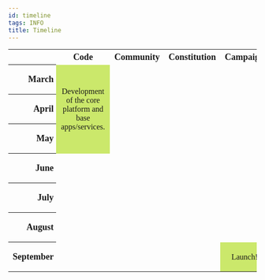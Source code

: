 ```yaml
---
id: timeline
tags: INFO
title: Timeline
---
```


<style>
#tl {
  font-family: Abel;
}
#tl th {
  font-size: 18px;
  padding-bottom: 5px;
  width: 100px;
  max-width: 100px;
}
#tl th.month {
  height: 60px;
  padding-right: 5px;
  text-align: right;
}
#tl td {
  font-size: 16px;
  padding: 10px;
  text-align: center;
}
#tl td.focus {
  background: #CBE86B;
  vertical-align: middle;
}
</style>
<table id="tl">
<tr>
<th></th>
<th>Code</th>
<th>Community</th>
<th>Constitution</th>
<th>Campaign</th>
</tr>
<tr>
<th class="month">March</th>
<td class="focus" rowspan="3">Development of the core platform and base apps/services.</td>
<td></td>
<td></td>
<td></td>
</tr>
<tr>
<th class="month">April</th>
<td></td>
<td></td>
<td></td>
</tr>
<tr>
<th class="month">May</th>
<td></td>
<td></td>
<td></td>
</tr>
<tr>
<th class="month">June</th>
<td></td>
<td></td>
<td></td>
<td></td>
</tr>
<tr>
<th class="month">July</th>
<td></td>
<td></td>
<td></td>
<td></td>
</tr>
<tr>
<th class="month">August</th>
<td></td>
<td></td>
<td></td>
<td></td>
</tr>
<tr>
<th class="month">September</th>
<td></td>
<td></td>
<td></td>
<td class="focus">Launch!</td>
</tr>
</table>